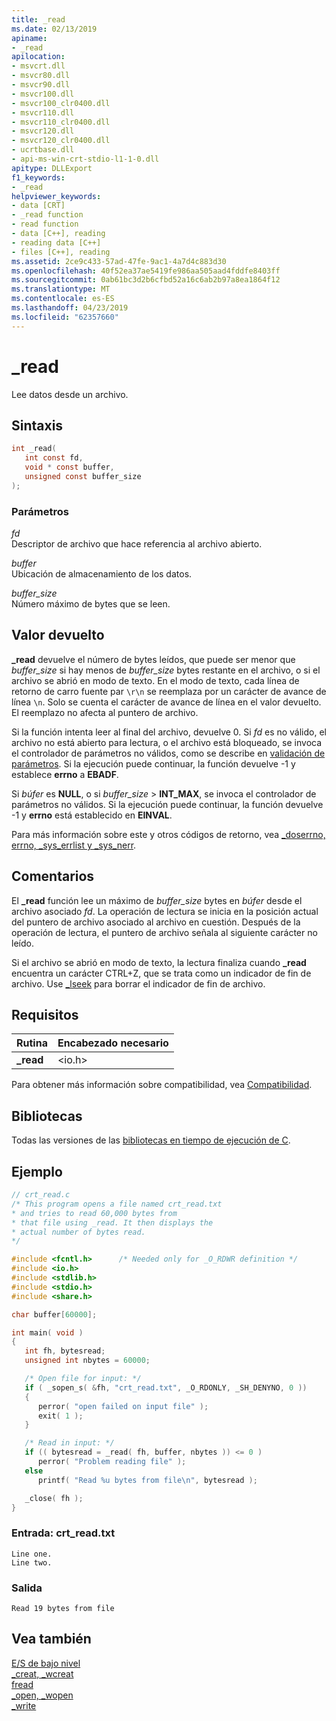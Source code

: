 ```yaml
---
title: _read
ms.date: 02/13/2019
apiname:
- _read
apilocation:
- msvcrt.dll
- msvcr80.dll
- msvcr90.dll
- msvcr100.dll
- msvcr100_clr0400.dll
- msvcr110.dll
- msvcr110_clr0400.dll
- msvcr120.dll
- msvcr120_clr0400.dll
- ucrtbase.dll
- api-ms-win-crt-stdio-l1-1-0.dll
apitype: DLLExport
f1_keywords:
- _read
helpviewer_keywords:
- data [CRT]
- _read function
- read function
- data [C++], reading
- reading data [C++]
- files [C++], reading
ms.assetid: 2ce9c433-57ad-47fe-9ac1-4a7d4c883d30
ms.openlocfilehash: 40f52ea37ae5419fe986aa505aad4fddfe8403ff
ms.sourcegitcommit: 0ab61bc3d2b6cfbd52a16c6ab2b97a8ea1864f12
ms.translationtype: MT
ms.contentlocale: es-ES
ms.lasthandoff: 04/23/2019
ms.locfileid: "62357660"
---
```

# <a name="read"></a>_read

Lee datos desde un archivo.

## <a name="syntax"></a>Sintaxis

```C
int _read(
   int const fd,
   void * const buffer,
   unsigned const buffer_size
);
```

### <a name="parameters"></a>Parámetros

*fd*<br/>
Descriptor de archivo que hace referencia al archivo abierto.

*buffer*<br/>
Ubicación de almacenamiento de los datos.

*buffer_size*<br/>
Número máximo de bytes que se leen.

## <a name="return-value"></a>Valor devuelto

**_read** devuelve el número de bytes leídos, que puede ser menor que *buffer_size* si hay menos de *buffer_size* bytes restante en el archivo, o si el archivo se abrió en modo de texto. En el modo de texto, cada línea de retorno de carro fuente par `\r\n` se reemplaza por un carácter de avance de línea `\n`. Solo se cuenta el carácter de avance de línea en el valor devuelto. El reemplazo no afecta al puntero de archivo.

Si la función intenta leer al final del archivo, devuelve 0. Si *fd* es no válido, el archivo no está abierto para lectura, o el archivo está bloqueado, se invoca el controlador de parámetros no válidos, como se describe en [validación de parámetros](../../c-runtime-library/parameter-validation.md). Si la ejecución puede continuar, la función devuelve -1 y establece **errno** a **EBADF**.

Si *búfer* es **NULL**, o si *buffer_size* > **INT_MAX**, se invoca el controlador de parámetros no válidos. Si la ejecución puede continuar, la función devuelve -1 y **errno** está establecido en **EINVAL**.

Para más información sobre este y otros códigos de retorno, vea [_doserrno, errno, _sys_errlist y _sys_nerr](../../c-runtime-library/errno-doserrno-sys-errlist-and-sys-nerr.md).

## <a name="remarks"></a>Comentarios

El **_read** función lee un máximo de *buffer_size* bytes en *búfer* desde el archivo asociado *fd*. La operación de lectura se inicia en la posición actual del puntero de archivo asociado al archivo en cuestión. Después de la operación de lectura, el puntero de archivo señala al siguiente carácter no leído.

Si el archivo se abrió en modo de texto, la lectura finaliza cuando **_read** encuentra un carácter CTRL+Z, que se trata como un indicador de fin de archivo. Use [_lseek](lseek-lseeki64.md) para borrar el indicador de fin de archivo.

## <a name="requirements"></a>Requisitos

|Rutina|Encabezado necesario|
|-------------|---------------------|
|**_read**|\<io.h>|

Para obtener más información sobre compatibilidad, vea [Compatibilidad](../../c-runtime-library/compatibility.md).

## <a name="libraries"></a>Bibliotecas

Todas las versiones de las [bibliotecas en tiempo de ejecución de C](../../c-runtime-library/crt-library-features.md).

## <a name="example"></a>Ejemplo

```C
// crt_read.c
/* This program opens a file named crt_read.txt
* and tries to read 60,000 bytes from
* that file using _read. It then displays the
* actual number of bytes read.
*/

#include <fcntl.h>      /* Needed only for _O_RDWR definition */
#include <io.h>
#include <stdlib.h>
#include <stdio.h>
#include <share.h>

char buffer[60000];

int main( void )
{
   int fh, bytesread;
   unsigned int nbytes = 60000;

   /* Open file for input: */
   if ( _sopen_s( &fh, "crt_read.txt", _O_RDONLY, _SH_DENYNO, 0 ))
   {
      perror( "open failed on input file" );
      exit( 1 );
   }

   /* Read in input: */
   if (( bytesread = _read( fh, buffer, nbytes )) <= 0 )
      perror( "Problem reading file" );
   else
      printf( "Read %u bytes from file\n", bytesread );

   _close( fh );
}
```

### <a name="input-crtreadtxt"></a>Entrada: crt_read.txt

```Input
Line one.
Line two.
```

### <a name="output"></a>Salida

```Output
Read 19 bytes from file
```

## <a name="see-also"></a>Vea también

[E/S de bajo nivel](../../c-runtime-library/low-level-i-o.md)<br/>
[_creat, _wcreat](creat-wcreat.md)<br/>
[fread](fread.md)<br/>
[_open, _wopen](open-wopen.md)<br/>
[_write](write.md)<br/>
